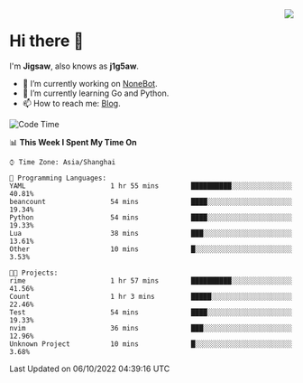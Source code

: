 <a href="#">
  <img align="right" src="https://github-readme-stats.vercel.app/api?username=j1g5awi&count_private=true&show_icons=true&title_color=80070B&text_color=B3B3B3&bg_color=212121&icon_color=80070B" />
</a>

# Hi there 👋

I'm **Jigsaw**, also knows as **j1g5aw**.

- 🔭 I’m currently working on [NoneBot](https://github.com/nonebot).
- 🌱 I’m currently learning Go and Python.
- 📫 How to reach me: [Blog](https://blog.maddestroyer.xyz/).

<!--START_SECTION:waka-->
![Code Time](http://img.shields.io/badge/Code%20Time-893%20hrs%2037%20mins-blue)

📊 **This Week I Spent My Time On** 

```text
⌚︎ Time Zone: Asia/Shanghai

💬 Programming Languages: 
YAML                     1 hr 55 mins        ██████████░░░░░░░░░░░░░░░   40.81% 
beancount                54 mins             ████░░░░░░░░░░░░░░░░░░░░░   19.34% 
Python                   54 mins             ████░░░░░░░░░░░░░░░░░░░░░   19.33% 
Lua                      38 mins             ███░░░░░░░░░░░░░░░░░░░░░░   13.61% 
Other                    10 mins             █░░░░░░░░░░░░░░░░░░░░░░░░   3.53%

🐱‍💻 Projects: 
rime                     1 hr 57 mins        ██████████░░░░░░░░░░░░░░░   41.56% 
Count                    1 hr 3 mins         █████░░░░░░░░░░░░░░░░░░░░   22.46% 
Test                     54 mins             ████░░░░░░░░░░░░░░░░░░░░░   19.33% 
nvim                     36 mins             ███░░░░░░░░░░░░░░░░░░░░░░   12.96% 
Unknown Project          10 mins             █░░░░░░░░░░░░░░░░░░░░░░░░   3.68%

```


 Last Updated on 06/10/2022 04:39:16 UTC
<!--END_SECTION:waka-->

